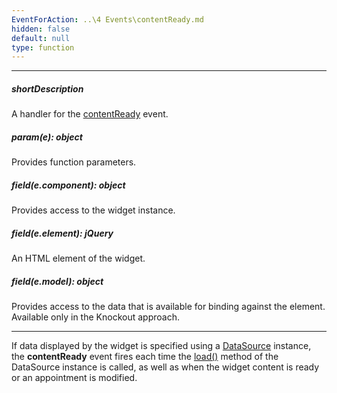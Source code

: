```yaml
---
EventForAction: ..\4 Events\contentReady.md
hidden: false
default: null
type: function
---
```

---
##### shortDescription
A handler for the [contentReady](/api-reference/10%20UI%20Widgets/dxScheduler/4%20Events/contentReady.md '/Documentation/ApiReference/UI_Widgets/dxScheduler/Events/#contentReady') event.

##### param(e): object
Provides function parameters.

##### field(e.component): object
Provides access to the widget instance.

##### field(e.element): jQuery
An HTML element of the widget.

##### field(e.model): object
Provides access to the data that is available for binding against the element. Available only in the Knockout approach.

---
If data displayed by the widget is specified using a [DataSource](/api-reference/30%20Data%20Layer/DataSource '/Documentation/ApiReference/Data_Layer/DataSource/') instance, the **contentReady** event fires each time the [load()](/api-reference/30%20Data%20Layer/DataSource/3%20Methods/load().md '/Documentation/ApiReference/Data_Layer/DataSource/Methods/#load') method of the DataSource instance is called, as well as when the widget content is ready or an appointment is modified.